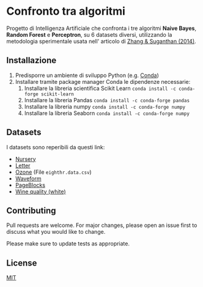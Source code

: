 # Confronto tra algoritmi

Progetto di Intelligenza Artificiale che confronta i tre algoritmi **Naive Bayes**, **Random Forest** e **Perceptron**, su 6 datasets diversi, utilizzando la metodologia sperimentale usata nell' articolo di [Zhang & Suganthan (2014)](https://doi.org/10.1016/j.patcog.2014.04.001).

## Installazione

1. Predisporre un ambiente di sviluppo Python (e.g. [Conda](https://conda.io))
2. Installare tramite package manager Conda le dipendenze necessarie:
    1. Installare la libreria scientifica Scikit Learn `conda install -c conda-forge scikit-learn`
    2. Installare la libreria Pandas `conda install -c conda-forge pandas`
    3. Installare la libreria numpy `conda install -c conda-forge numpy`
    4. Installare la libreria Seaborn `conda install -c conda-forge numpy`

## Datasets

I datasets sono reperibili da questi link:

* [Nursery](https://www.openml.org/d/1568)
* [Letter](https://www.openml.org/d/977)
* [Ozone](https://www.kaggle.com/prashant111/ozone-level-detection) (File `eighthr.data.csv`)
* [Waveform](https://www.openml.org/d/60)
* [PageBlocks](https://datahub.io/machine-learning/page-blocks)
* [Wine quality (white)](https://www.openml.org/d/40498)

## Contributing
Pull requests are welcome. For major changes, please open an issue first to discuss what you would like to change.

Please make sure to update tests as appropriate.

## License
[MIT](https://choosealicense.com/licenses/mit/)